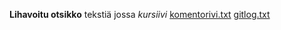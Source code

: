 **Lihavoitu otsikko**
tekstiä jossa *kursiivi*
[komentorivi.txt](komentorivi.txt)
[gitlog.txt](gitlog.txt)
